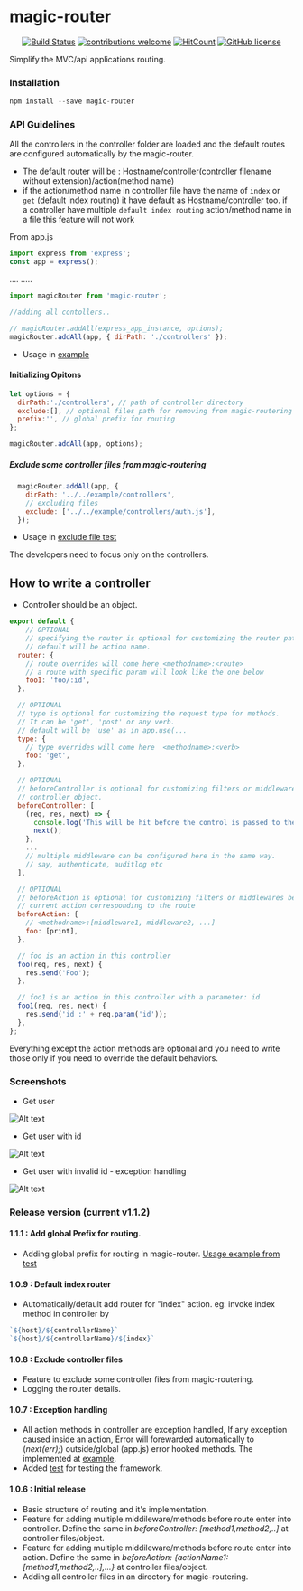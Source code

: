 # magic-router

<div align="center">

[![Build Status](https://travis-ci.org/benhurdavies/magic-router.png?branch=master)](https://travis-ci.org/benhurdavies/magic-router)
[![contributions welcome](https://img.shields.io/badge/contributions-welcome-brightgreen.svg?style=flat)](https://github.com/benhurdavies/magic-router)
[![HitCount](http://hits.dwyl.io/benhurdavies/benhurdavies/magic-router.svg)](http://hits.dwyl.io/benhurdavies/benhurdavies/magic-router)
[![GitHub license](https://img.shields.io/github/license/benhurdavies/magic-router.svg)](https://github.com/benhurdavies/magic-router/blob/master/LICENSE)

</div>

Simplify the MVC/api applications routing.

### Installation

```javascript
npm install --save magic-router
```

### API Guidelines

All the controllers in the controller folder are loaded and the default routes are configured automatically by the magic-router.

* The default router will be : Hostname/controller(controller filename without extension)/action(method name)
* if the action/method name in controller file have the name of `index` or `get` (default index routing) it have default as Hostname/controller too. if a controller have multiple `default index routing` action/method name in a file this feature will not work

From app.js

```javascript
import express from 'express';
const app = express();
```
....
.....
```javascript 
import magicRouter from 'magic-router';

//adding all contollers..

// magicRouter.addAll(express_app_instance, options);
magicRouter.addAll(app, { dirPath: './controllers' });

```
* Usage in [example](./example) 

#### Initializing Opitons

```javascript
let options = {
  dirPath:'./controllers', // path of controller directory
  exclude:[], // optional files path for removing from magic-routering
  prefix:'', // global prefix for routing
};

magicRouter.addAll(app, options);
```

##### Exclude some controller files from magic-routering

```javascript
  magicRouter.addAll(app, {
    dirPath: '../../example/controllers',
    // excluding files
    exclude: ['../../example/controllers/auth.js'],
  });
```
* Usage in [exclude file test](https://github.com/benhurdavies/magic-router/blob/d1e20a4b67224f92e16a2188af049a194ad59866/test/example/excludeFiles.js#L77)

The developers need to focus only on the controllers.

## How to write a controller

* Controller should be an object.

```javascript
export default {
    // OPTIONAL
    // specifying the router is optional for customizing the router path
    // default will be action name.
  router: {
    // route overrides will come here <methodname>:<route>
    // a route with specific param will look like the one below
    foo1: 'foo/:id',
  },

  // OPTIONAL
  // type is optional for customizing the request type for methods.
  // It can be 'get', 'post' or any verb. 
  // default will be 'use' as in app.use(...
  type: {
    // type overrides will come here  <methodname>:<verb> 
    foo: 'get',   
  },

  // OPTIONAL
  // beforeController is optional for customizing filters or middlewares before request enters
  // controller object.
  beforeController: [
    (req, res, next) => {
      console.log('This will be hit before the control is passed to the controller object.');      
      next();
    },
    ... 
    // multiple middleware can be configured here in the same way.
    // say, authenticate, auditlog etc
  ],

  // OPTIONAL
  // beforeAction is optional for customizing filters or middlewares before request enters
  // current action corresponding to the route
  beforeAction: {
    // <methodname>:[middleware1, middleware2, ...]  
    foo: [print],
  },

  // foo is an action in this controller
  foo(req, res, next) {
    res.send('Foo');
  },

  // foo1 is an action in this controller with a parameter: id
  foo1(req, res, next) {
    res.send('id :' + req.param('id'));
  },
};
```

Everything except the action methods are optional and you need to write 
those only if you need to override the default behaviors.

### Screenshots

* Get user

![Alt text](./Readme/user_get.png "Get user")

* Get user with id

![Alt text](./Readme/user_get_id.png "Get user with id")

* Get user with invalid id - exception handling

![Alt text](./Readme/user_get_invalidId.png "Get user with invalid id - exception handling")

### Release version (current v1.1.2)

#### 1.1.1 : Add global Prefix for routing.
* Adding global prefix for routing in magic-router. [Usage example from test](./test/example/prefixController.js)

#### 1.0.9 : Default index router
* Automatically/default add router for "index" action. eg: invoke index method in controller by
```javascript
`${host}/${controllerName}`
`${host}/${controllerName}/${index}`
```

#### 1.0.8 : Exclude controller files
* Feature to exclude some controller files from magic-routering. 
* Logging the router details.

#### 1.0.7 : Exception handling
* All action methods in controller are exception handled, If any exception caused inside an action, Error will forewarded automatically to (_next(err);_) outside/global (app.js) error hooked methods. The implemented at [example](./example).
* Added [test](./test) for testing the framework.

#### 1.0.6 : Initial release
* Basic structure of routing and it's implementation.
* Feature for adding multiple middileware/methods before route enter into controller. Define the same in _beforeController: [method1,method2,..]_ at controller files/object.
* Feature for adding multiple middileware/methods before route enter into action. Define the same in _beforeAction: {actionName1:[method1,method2,..],...}_ at controller files/object.
* Adding all controller files in an directory for magic-routering.

